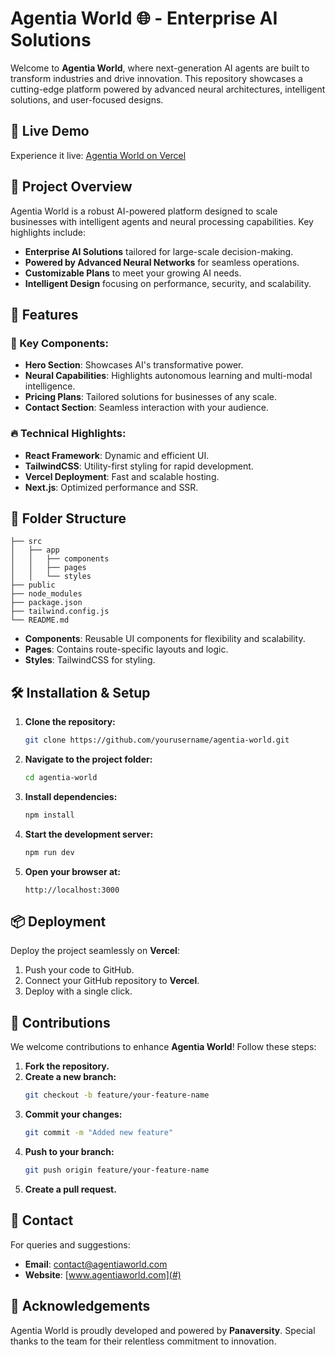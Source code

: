 # Agentia World 🌐 - Enterprise AI Solutions

Welcome to **Agentia World**, where next-generation AI agents are built to transform industries and drive innovation. This repository showcases a cutting-edge platform powered by advanced neural architectures, intelligent solutions, and user-focused designs.

## 🔗 Live Demo
Experience it live: [Agentia World on Vercel](#)

## 🚀 Project Overview
Agentia World is a robust AI-powered platform designed to scale businesses with intelligent agents and neural processing capabilities. Key highlights include:

- **Enterprise AI Solutions** tailored for large-scale decision-making.
- **Powered by Advanced Neural Networks** for seamless operations.
- **Customizable Plans** to meet your growing AI needs.
- **Intelligent Design** focusing on performance, security, and scalability.

## 💄 Features

### 🌟 Key Components:
- **Hero Section**: Showcases AI's transformative power.
- **Neural Capabilities**: Highlights autonomous learning and multi-modal intelligence.
- **Pricing Plans**: Tailored solutions for businesses of any scale.
- **Contact Section**: Seamless interaction with your audience.

### 🔥 Technical Highlights:
- **React Framework**: Dynamic and efficient UI.
- **TailwindCSS**: Utility-first styling for rapid development.
- **Vercel Deployment**: Fast and scalable hosting.
- **Next.js**: Optimized performance and SSR.

## 📂 Folder Structure
```
├── src
│   ├── app
│   │   ├── components
│   │   ├── pages
│   │   └── styles
├── public
├── node_modules
├── package.json
├── tailwind.config.js
└── README.md
```
- **Components**: Reusable UI components for flexibility and scalability.
- **Pages**: Contains route-specific layouts and logic.
- **Styles**: TailwindCSS for styling.

## 🛠️ Installation & Setup

1. **Clone the repository:**
   ```bash
   git clone https://github.com/yourusername/agentia-world.git
   ```
2. **Navigate to the project folder:**
   ```bash
   cd agentia-world
   ```
3. **Install dependencies:**
   ```bash
   npm install
   ```
4. **Start the development server:**
   ```bash
   npm run dev
   ```
5. **Open your browser at:**
   ```
   http://localhost:3000
   ```

## 📦 Deployment
Deploy the project seamlessly on **Vercel**:

1. Push your code to GitHub.
2. Connect your GitHub repository to **Vercel**.
3. Deploy with a single click.

## 🤝 Contributions
We welcome contributions to enhance **Agentia World**! Follow these steps:

1. **Fork the repository.**
2. **Create a new branch:**
   ```bash
   git checkout -b feature/your-feature-name
   ```
3. **Commit your changes:**
   ```bash
   git commit -m "Added new feature"
   ```
4. **Push to your branch:**
   ```bash
   git push origin feature/your-feature-name
   ```
5. **Create a pull request.**

## 💎 Contact
For queries and suggestions:

- **Email**: [contact@agentiaworld.com](mailto:contact@agentiaworld.com)
- **Website**: [www.agentiaworld.com](#)

## 🎉 Acknowledgements
Agentia World is proudly developed and powered by **Panaversity**. Special thanks to the team for their relentless commitment to innovation.


